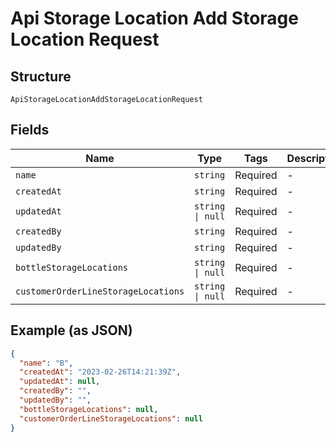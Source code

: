 
# Api Storage Location Add Storage Location Request

## Structure

`ApiStorageLocationAddStorageLocationRequest`

## Fields

| Name | Type | Tags | Description |
|  --- | --- | --- | --- |
| `name` | `string` | Required | - |
| `createdAt` | `string` | Required | - |
| `updatedAt` | `string \| null` | Required | - |
| `createdBy` | `string` | Required | - |
| `updatedBy` | `string` | Required | - |
| `bottleStorageLocations` | `string \| null` | Required | - |
| `customerOrderLineStorageLocations` | `string \| null` | Required | - |

## Example (as JSON)

```json
{
  "name": "B",
  "createdAt": "2023-02-26T14:21:39Z",
  "updatedAt": null,
  "createdBy": "",
  "updatedBy": "",
  "bottleStorageLocations": null,
  "customerOrderLineStorageLocations": null
}
```

